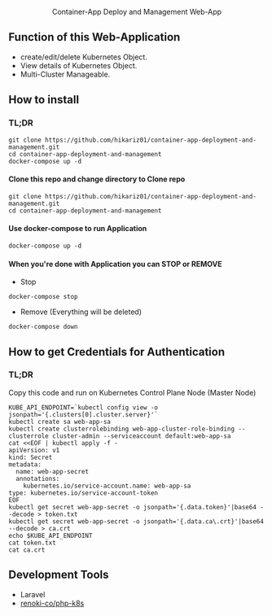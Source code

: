 <p align="center">Container-App Deploy and Management Web-App</p>

## Function of this Web-Application
- create/edit/delete Kubernetes Object.
- View details of Kubernetes Object.
- Multi-Cluster Manageable.

## How to install
### TL;DR
```
git clone https://github.com/hikariz01/container-app-deployment-and-management.git
cd container-app-deployment-and-management
docker-compose up -d
```
#### Clone this repo and change directory to Clone repo
```
git clone https://github.com/hikariz01/container-app-deployment-and-management.git
cd container-app-deployment-and-management
```

#### Use docker-compose to run Application
```
docker-compose up -d
```

#### When you're done with Application you can STOP or REMOVE
- Stop
```
docker-compose stop
```
- Remove (Everything will be deleted)
```
docker-compose down
```

## How to get Credentials for Authentication
### TL;DR
Copy this code and run on Kubernetes Control Plane Node (Master Node)
```
KUBE_API_ENDPOINT=`kubectl config view -o jsonpath='{.clusters[0].cluster.server}'`
kubectl create sa web-app-sa
kubectl create clusterrolebinding web-app-cluster-role-binding --clusterrole cluster-admin --serviceaccount default:web-app-sa
cat <<EOF | kubectl apply -f -
apiVersion: v1
kind: Secret
metadata:
  name: web-app-secret
  annotations:
    kubernetes.io/service-account.name: web-app-sa
type: kubernetes.io/service-account-token
EOF
kubectl get secret web-app-secret -o jsonpath='{.data.token}'|base64 --decode > token.txt
kubectl get secret web-app-secret -o jsonpath='{.data.ca\.crt}'|base64 --decode > ca.crt
echo $KUBE_API_ENDPOINT
cat token.txt
cat ca.crt
```

## Development Tools
- Laravel
- <a href='https://github.com/renoki-co/php-k8s'>renoki-co/php-k8s</a>
